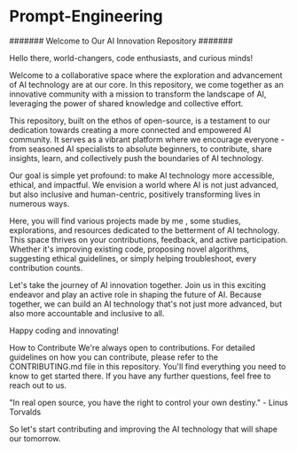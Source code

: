 # Prompt-Engineering


####### Welcome to Our AI Innovation Repository #######


Hello there, world-changers, code enthusiasts, and curious minds!

Welcome to a collaborative space where the exploration and advancement of AI technology are at our core. In this repository, we come together as an innovative community with a mission to transform the landscape of AI, leveraging the power of shared knowledge and collective effort.

This repository, built on the ethos of open-source, is a testament to our dedication towards creating a more connected and empowered AI community. It serves as a vibrant platform where we encourage everyone - from seasoned AI specialists to absolute beginners, to contribute, share insights, learn, and collectively push the boundaries of AI technology.

Our goal is simple yet profound: to make AI technology more accessible, ethical, and impactful. We envision a world where AI is not just advanced, but also inclusive and human-centric, positively transforming lives in numerous ways.

Here, you will find various projects made by me , some studies, explorations, and resources dedicated to the betterment of AI technology. This space thrives on your contributions, feedback, and active participation. Whether it's improving existing code, proposing novel algorithms, suggesting ethical guidelines, or simply helping troubleshoot, every contribution counts.

Let's take the journey of AI innovation together. Join us in this exciting endeavor and play an active role in shaping the future of AI. Because together, we can build an AI technology that's not just more advanced, but also more accountable and inclusive to all.

Happy coding and innovating!

How to Contribute
We're always open to contributions. For detailed guidelines on how you can contribute, please refer to the CONTRIBUTING.md file in this repository. You'll find everything you need to know to get started there. If you have any further questions, feel free to reach out to us.

"In real open source, you have the right to control your own destiny." - Linus Torvalds

So let's start contributing and improving the AI technology that will shape our tomorrow.
